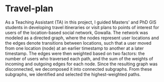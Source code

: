 # Travel-plan
As a Teaching Assistant (TA) in this project, I guided Masters' and PhD GIS students in developing travel itineraries or visit plans to points of interest for users of the location-based social network, Gowalla. The network was modeled as a directed graph, where the nodes represent user locations and the edges denote transitions between locations, such that a user moved from one location (node) at an earlier timestamp to another at a later timestamp. The edges were then weighted based on two factors: the number of users who traversed each path, and the sum of the weights of incoming and outgoing edges for each node. Since the resulting graph was disconnected, we decomposed it into connected subgraphs. From these subgraphs, we identified and selected the highest-weighted paths.
